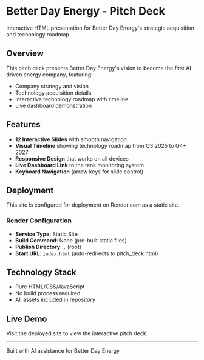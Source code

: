# Better Day Energy - Pitch Deck

Interactive HTML presentation for Better Day Energy's strategic acquisition and technology roadmap.

## Overview

This pitch deck presents Better Day Energy's vision to become the first AI-driven energy company, featuring:
- Company strategy and vision
- Technology acquisition details
- Interactive technology roadmap with timeline
- Live dashboard demonstration

## Features

- **12 Interactive Slides** with smooth navigation
- **Visual Timeline** showing technology roadmap from Q3 2025 to Q4+ 2027
- **Responsive Design** that works on all devices
- **Live Dashboard Link** to the tank monitoring system
- **Keyboard Navigation** (arrow keys for slide control)

## Deployment

This site is configured for deployment on Render.com as a static site.

### Render Configuration
- **Service Type**: Static Site
- **Build Command**: None (pre-built static files)
- **Publish Directory**: `.` (root)
- **Start URL**: `index.html` (auto-redirects to pitch_deck.html)

## Technology Stack

- Pure HTML/CSS/JavaScript
- No build process required
- All assets included in repository

## Live Demo

Visit the deployed site to view the interactive pitch deck.

---

Built with AI assistance for Better Day Energy